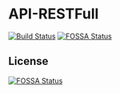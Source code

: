 # API-RESTFull

[![Build Status](https://travis-ci.com/ahmed-bhs/API-RESTFull.svg?branch=develop)](https://travis-ci.com/ahmed-bhs/API-RESTFull)
[![FOSSA Status](https://app.fossa.io/api/projects/git%2Bgithub.com%2Fahmed-bhs%2FAPI-RESTFull.svg?type=shield)](https://app.fossa.io/projects/git%2Bgithub.com%2Fahmed-bhs%2FAPI-RESTFull?ref=badge_shield)


## License
[![FOSSA Status](https://app.fossa.io/api/projects/git%2Bgithub.com%2Fahmed-bhs%2FAPI-RESTFull.svg?type=large)](https://app.fossa.io/projects/git%2Bgithub.com%2Fahmed-bhs%2FAPI-RESTFull?ref=badge_large)